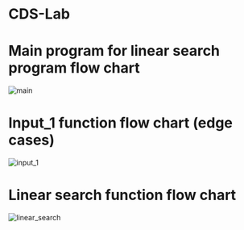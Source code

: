 # CDS-Lab
# Main program for linear search program flow chart
![main](https://github.com/user-attachments/assets/89992e5e-30f0-4961-8e13-05513d48e5b9)

# Input_1 function flow chart (edge cases)
![input_1](https://github.com/user-attachments/assets/7eee9b1a-40dd-4e3b-b819-e477766a0049)

# Linear search function flow chart 
![linear_search](https://github.com/user-attachments/assets/746dcd89-a83d-4d2f-8108-5e6100f10a7e)
